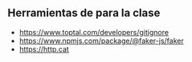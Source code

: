 ## Herramientas de para la clase

- https://www.toptal.com/developers/gitignore
- https://www.npmjs.com/package/@faker-js/faker
- https://http.cat
